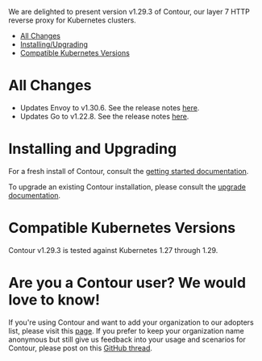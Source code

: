 We are delighted to present version v1.29.3 of Contour, our layer 7 HTTP reverse proxy for Kubernetes clusters.

- [All Changes](#all-changes)
- [Installing/Upgrading](#installing-and-upgrading)
- [Compatible Kubernetes Versions](#compatible-kubernetes-versions)

# All Changes

- Updates Envoy to v1.30.6. See the release notes [here](https://www.envoyproxy.io/docs/envoy/v1.30.6/version_history/v1.30/v1.30).
- Updates Go to v1.22.8. See the release notes [here](https://go.dev/doc/devel/release#go1.22.minor).


# Installing and Upgrading

For a fresh install of Contour, consult the [getting started documentation](https://projectcontour.io/getting-started/).

To upgrade an existing Contour installation, please consult the [upgrade documentation](https://projectcontour.io/resources/upgrading/).


# Compatible Kubernetes Versions

Contour v1.29.3 is tested against Kubernetes 1.27 through 1.29.


# Are you a Contour user? We would love to know!
If you're using Contour and want to add your organization to our adopters list, please visit this [page](https://projectcontour.io/resources/adopters/). If you prefer to keep your organization name anonymous but still give us feedback into your usage and scenarios for Contour, please post on this [GitHub thread](https://github.com/projectcontour/contour/issues/1269).
